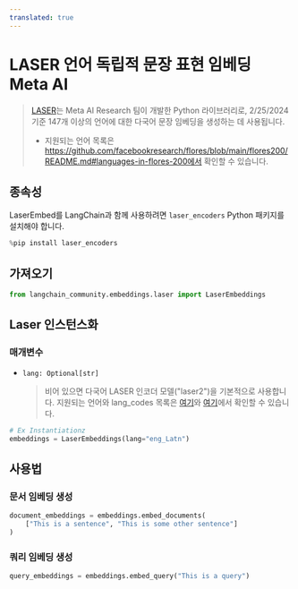 ```yaml
---
translated: true
---
```


# LASER 언어 독립적 문장 표현 임베딩 Meta AI

>[LASER](https://github.com/facebookresearch/LASER/)는 Meta AI Research 팀이 개발한 Python 라이브러리로, 2/25/2024 기준 147개 이상의 언어에 대한 다국어 문장 임베딩을 생성하는 데 사용됩니다.
>- 지원되는 언어 목록은 https://github.com/facebookresearch/flores/blob/main/flores200/README.md#languages-in-flores-200에서 확인할 수 있습니다.

## 종속성

LaserEmbed를 LangChain과 함께 사용하려면 `laser_encoders` Python 패키지를 설치해야 합니다.

```python
%pip install laser_encoders
```

## 가져오기

```python
from langchain_community.embeddings.laser import LaserEmbeddings
```

## Laser 인스턴스화

### 매개변수

- `lang: Optional[str]`
    >비어 있으면 다국어 LASER 인코더 모델("laser2")을 기본적으로 사용합니다.
    지원되는 언어와 lang_codes 목록은 [여기](https://github.com/facebookresearch/flores/blob/main/flores200/README.md#languages-in-flores-200)와 [여기](https://github.com/facebookresearch/LASER/blob/main/laser_encoders/language_list.py)에서 확인할 수 있습니다.

```python
# Ex Instantiationz
embeddings = LaserEmbeddings(lang="eng_Latn")
```

## 사용법

### 문서 임베딩 생성

```python
document_embeddings = embeddings.embed_documents(
    ["This is a sentence", "This is some other sentence"]
)
```

### 쿼리 임베딩 생성

```python
query_embeddings = embeddings.embed_query("This is a query")
```
